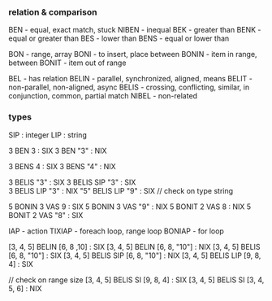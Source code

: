 ### relation & comparison
BEN - equal, exact match, stuck
NIBEN - inequal
BEK - greater than
BENK - equal or greater than
BES - lower than
BENS - equal or lower than

BON - range, array
BONI - to insert, place between
BONIN - item in range, between
BONIT - item out of range

BEL - has relation
BELIN - parallel, synchronized, aligned, means
BELIT - non-parallel, non-aligned, async
BELIS - crossing, conflicting, similar, in conjunction, common, partial match
NIBEL - non-related


### types

SIP : integer
LIP : string

3 BEN 3 : SIX
3 BEN "3" : NIX

3 BENS 4 : SIX
3 BENS "4" : NIX

3 BELIS "3" : SIX
3 BELIS SIP "3" : SIX  
3 BELIS LIP "3" : NIX
"5" BELIS LIP "9" : SIX // check on type string

5 BONIN 3 VAS 9 : SIX
5 BONIN 3 VAS "9" : NIX
5 BONIT 2 VAS 8 : NIX
5 BONIT 2 VAS "8" : SIX

IAP - action
TIXIAP - foreach loop, range loop
BONIAP - for loop

[3, 4, 5] BELIN [6, 8 ,10] : SIX
[3, 4, 5] BELIN [6, 8, "10"] : NIX
[3, 4, 5] BELIS [6, 8, "10"] : SIX
[3, 4, 5] BELIS SIP [6, 8, "10"] : NIX
[3, 4, 5] BELIS LIP [9, 8, 4] : SIX


// check on range size
[3, 4, 5] BELIS SI [9, 8, 4] : SIX
[3, 4, 5] BELIS SI [3, 4, 5, 6] : NIX